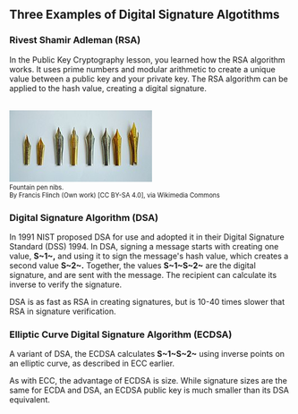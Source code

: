 ## Three Examples of Digital Signature Algotithms

### Rivest Shamir Adleman (RSA) 
In the Public Key Cryptography lesson, you learned how the RSA algorithm works. It uses prime numbers and modular arithmetic to create a unique value between a public key and your private key. The RSA algorithm can be applied to the hash value, creating a digital signature. 


<br>
<figure class="snippetimg" style="margin: 0 auto;width:100%">
  <img src=".guides/img/Nibs.jpg" alt="https://commons.wikimedia.org/wiki/File% A forest of for sale signs in Oughtibridge UK.By Infrogmation of New Orleans [CC BY 2.0], via Wikimedia Commons">
  <figcaption style="font-size: 0.8em; text-align: left;">Fountain pen nibs.
  </br>
By Francis Flinch (Own work) [CC BY-SA 4.0], via Wikimedia Commons</figcaption>
</figure>

### Digital Signature Algorithm (DSA) 
In 1991 NIST proposed DSA for use and adopted it in their Digital Signature Standard (DSS) 1994. In DSA, signing a message starts with creating one value, **S~1~,** and using it to sign the message's hash value, which creates a second value **S~2~.** Together, the values **S~1~S~2~** are the digital signature, and are sent with the message. The recipient can calculate its inverse to verify the signature.

DSA is as fast as RSA in creating signatures, but is 10-40 times slower that RSA in signature verification.


### Elliptic Curve Digital Signature Algorithm (ECDSA)
A variant of DSA, the ECDSA calculates **S~1~S~2~** using inverse points on an elliptic curve, as described in ECC earlier.  

As with ECC, the advantage of ECDSA is size. While signature sizes are the same for ECDA and DSA, an ECDSA public key is much smaller than its DSA equivalent.
